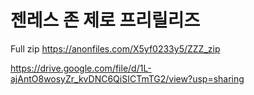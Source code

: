 # 젠레스 존 제로 프리릴리즈

Full zip
https://anonfiles.com/X5yf0233y5/ZZZ_zip

https://drive.google.com/file/d/1L-ajAntO8wosyZr_kvDNC6QiSICTmTG2/view?usp=sharing
